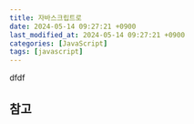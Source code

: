 ```yaml
---
title: 자바스크립트로
date: 2024-05-14 09:27:21 +0900
last_modified_at: 2024-05-14 09:27:21 +0900
categories: [JavaScript]
tags: [javascript]
---
```


dfdf

##

## 참고
